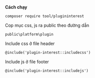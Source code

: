 **Cách chạy** <br>

``composer require tool/plugininterest``

Cop mục css, js ra public theo đường dẫn

``public\platform\plugin``

Include css ở file header

``@include('plugin-interest::includecss')``

Include js ở file footer

``@include('plugin-interest::includejs')``
